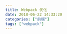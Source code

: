 ```yaml
---
title: Webpack 优化
date: 2018-06-22 14:33:20
categories: ["前端"]
tags: ["webpack"]
---
```


<!-- more -->